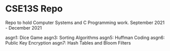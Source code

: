 # CSE13S Repo

Repo to hold Computer Systems and C Programming work.
September 2021 - December 2021

asgn1: Dice Game
asgn3: Sorting Algorithms
asgn5: Huffman Coding
asgn6: Public Key Encryption
asgn7: Hash Tables and Bloom Filters
